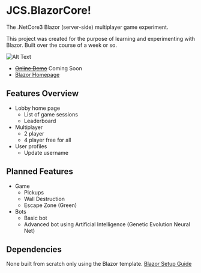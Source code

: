 # JCS.BlazorCore!
The .NetCore3 Blazor (server-side) multiplayer game experiment.

This project was created for the purpose of learning and experimenting with Blazor. Built over the course of a week or so.

![Alt Text](https://jcs.technology/images/jcs.blazorcore.p7.gif)

- ~~[Online Demo](https://blazorcore.jcs.technology)~~ Coming Soon
- [Blazor Homepage](https://dotnet.microsoft.com/apps/aspnet/web-apps/blazor)

## Features Overview
- Lobby home page
  - List of game sessions
  - Leaderboard
- Multiplayer
  - 2 player
  - 4 player free for all
- User profiles
  - Update username

## Planned Features
- Game
  - Pickups
  - Wall Destruction
  - Escape Zone (Green)
- Bots
  - Basic bot
  - Advanced bot using Artificial Intelligence (Genetic Evolution Neural Net)

## Dependencies
None built from scratch only using the Blazor template.
[Blazor Setup Guide](https://docs.microsoft.com/en-us/aspnet/core/blazor/get-started?view=aspnetcore-3.0&tabs=visual-studio)

